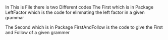 In This is File 
there is two Different codes 
The First which is in Package LeftFactor which is the code for elimnating the left factor in a given grammar  

The Second which is in Package FirstAndFollow is the code to give the First and Follow of a given grammer 
